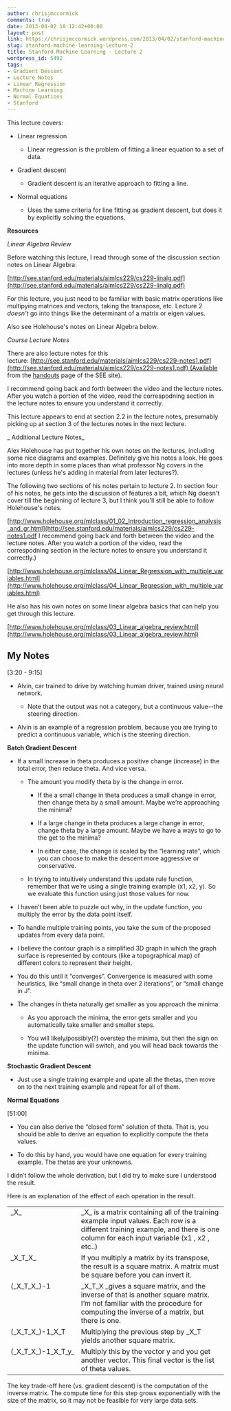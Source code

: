 ```yaml
---
author: chrisjmccormick
comments: true
date: 2013-04-02 18:12:42+00:00
layout: post
link: https://chrisjmccormick.wordpress.com/2013/04/02/stanford-machine-learning-lecture-2/
slug: stanford-machine-learning-lecture-2
title: Stanford Machine Learning - Lecture 2
wordpress_id: 5492
tags:
- Gradient Descent
- Lecture Notes
- Linear Regression
- Machine Learning
- Normal Equations
- Stanford
---
```


This lecture covers:



	
  * Linear regression

	
    * Linear regression is the problem of fitting a linear equation to a set of data.




	
  * Gradient descent

	
    * Gradient descent is an iterative approach to fitting a line.




	
  * Normal equations

	
    * Uses the same criteria for line fitting as gradient descent, but does it by explicitly solving the equations.





**Resources**

_Linear Algebra Review_

Before watching this lecture, I read through some of the discussion section notes on Linear Algebra:

[http://see.stanford.edu/materials/aimlcs229/cs229-linalg.pdf](http://see.stanford.edu/materials/aimlcs229/cs229-linalg.pdf)

For this lecture, you just need to be familiar with basic matrix operations like multipying matrices and vectors, taking the transpose, etc. Lecture 2 _doesn't_ go into things like the determinant of a matrix or eigen values.

Also see Holehouse's notes on Linear Algebra below.

_Course Lecture Notes_

There are also lecture notes for this lecture: [http://see.stanford.edu/materials/aimlcs229/cs229-notes1.pdf](http://see.stanford.edu/materials/aimlcs229/cs229-notes1.pdf) (Available from the [handouts](http://see.stanford.edu/see/materials/aimlcs229/handouts.aspx) page of the SEE site).

I recommend going back and forth between the video and the lecture notes. After you watch a portion of the video, read the correspodning section in the lecture notes to ensure you understand it correctly.

This lecture appears to end at section 2.2 in the lecture notes, presumably picking up at section 3 of the lectures notes in the next lecture.

_ Additional Lecture Notes_

Alex Holehouse has put together his own notes on the lectures, including some nice diagrams and examples. Definitely give his notes a look. He goes into more depth in some places than what professor Ng covers in the lectures (unless he's adding in material from later lectures?).

The following two sections of his notes pertain to lecture 2. In section four of his notes, he gets into the discussion of features a bit, which Ng doesn't cover till the beginning of lecture 3, but I think you'll still be able to follow Holehouse's notes.

[http://www.holehouse.org/mlclass/01_02_Introduction_regression_analysis_and_gr.html](http://see.stanford.edu/materials/aimlcs229/cs229-notes1.pdf  I recommend going back and forth between the video and the lecture notes. After you watch a portion of the video, read the correspodning section in the lecture notes to ensure you understand it correctly.)

[http://www.holehouse.org/mlclass/04_Linear_Regression_with_multiple_variables.html](http://www.holehouse.org/mlclass/04_Linear_Regression_with_multiple_variables.html)

He also has his own notes on some linear algebra basics that can help you get through this lecture.

[http://www.holehouse.org/mlclass/03_Linear_algebra_review.html](http://www.holehouse.org/mlclass/03_Linear_algebra_review.html)


## My Notes


[3:20 - 9:15]



	
  * Alvin, car trained to drive by watching human driver, trained using neural network.

	
    * Note that the output was not a category, but a continuous value--the steering direction.




	
  * Alvin is an example of a regression problem, because you are trying to predict a continuous variable, which is the steering direction.


**Batch Gradient Descent**



	
  * If a small increase in theta produces a positive change (increase) in the total error, then reduce theta. And vice versa.

	
    * The amount you modify theta by is the change in error.

	
      * If the a small change in theta produces a small change in error, then change theta by a small amount. Maybe we’re approaching the minima?

	
      * If a large change in theta produces a large change in error, change theta by a large amount. Maybe we have a ways to go to the get to the minima?

	
      * In either case, the change is scaled by the “learning rate”, which you can choose to make the descent more aggressive or conservative.




	
    * In trying to intuitively understand this update rule function, remember that we’re using a single training example (x1, x2, y). So we evaluate this function using just those values for now.




	
  * I haven’t been able to puzzle out why, in the update function, you multiply the error by the data point itself.

	
  * To handle multiple training points, you take the sum of the proposed updates from every data point.

	
  * I believe the contour graph is a simplified 3D graph in which the graph surface is represented by contours (like a topographical map) of different colors to represent their height.

	
  * You do this until it “converges”. Convergence is measured with some heuristics, like “small change in theta over 2 iterations”, or “small change in J”.

	
  * The changes in theta naturally get smaller as you approach the minima:

	
    * As you approach the minima, the error gets smaller and you automatically take smaller and smaller steps.

	
    * You will likely/possibly(?) overstep the minima, but then the sign on the update function will switch, and you will head back towards the minima.





**Stochastic Gradient Descent**



	
  * Just use a single training example and upate all the thetas, then move on to the next training example and repeat for all of them.


**Normal Equations**

[51:00]



	
  * You can also derive the “closed form” solution of theta. That is, you should be able to derive an equation to explicitly compute the theta values.

	
  * To do this by hand, you would have one equation for every training example. The thetas are your unknowns.


I didn’t follow the whole derivation, but I did try to make sure I understood the result.

Here is an explanation of the effect of each operation in the result.
<table cellpadding="0" cellspacing="0" border="0" >
<tbody >
<tr >

<td valign="top" >_X_
</td>

<td valign="top" >_X_ is a matrix containing all of the training example input values. Each row is a different training example, and there is one column for each input variable (x1 , x2 , etc..)
</td>
</tr>
<tr >

<td valign="top" >_X_T_X_
</td>

<td valign="top" >If you multiply a matrix by its transpose, the result is a square matrix. A matrix must be square before you can invert it.
</td>
</tr>
<tr >

<td valign="top" >(_X_T_X_)-1
</td>

<td valign="top" >_X_T_X _gives a square matrix, and the inverse of that is another square matrix. I’m not familiar with the procedure for computing the inverse of a matrix, but there is one.
</td>
</tr>
<tr >

<td valign="top" >(_X_T_X_)-1_X_T
</td>

<td valign="top" >Multiplying the previous step by _X_T yields another square matrix.
</td>
</tr>
<tr >

<td valign="top" >(_X_T_X_)-1_X_T_y_
</td>

<td valign="top" >Multiply this by the vector y and you get another vector. This final vector is the list of theta values.
</td>
</tr>
</tbody>
</table>
The key trade-off here (vs. gradient descent) is the computation of the inverse matrix. The compute time for this step grows exponentially with the size of the matrix, so it may not be feasible for very large data sets.
